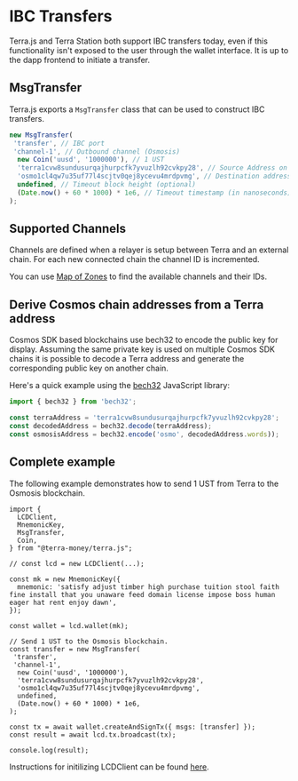 # IBC Transfers

Terra.js and Terra Station both support IBC transfers today, even if this functionality isn't exposed to the user through the wallet interface. It is up to the dapp frontend to initiate a transfer.

## MsgTransfer

Terra.js exports a `MsgTransfer` class that can be used to construct IBC transfers.

```js
new MsgTransfer(
 'transfer', // IBC port
 'channel-1', // Outbound channel (Osmosis)
  new Coin('uusd', '1000000'), // 1 UST
  'terra1cvw8sundusurqajhurpcfk7yvuzlh92cvkpy28', // Source Address on Terra
  'osmo1cl4qw7u35uf77l4scjtv0qej8ycevu4mrdpvmg', // Destination address on Osmosis
  undefined, // Timeout block height (optional)
  (Date.now() + 60 * 1000) * 1e6, // Timeout timestamp (in nanoseconds) relative to the current block timestamp.
);
```

## Supported Channels 

Channels are defined when a relayer is setup between Terra and an external chain. For each new connected chain the channel ID is incremented.

You can use [Map of Zones](https://mapofzones.com/zone?period=24&source=columbus-5&tableOrderBy=success&tableOrderSort=desc&testnet=false) to find the available channels and their IDs.

## Derive Cosmos chain addresses from a Terra address

Cosmos SDK based blockchains use bech32 to encode the public key for display. Assuming the same private key is used on multiple Cosmos SDK chains it is possible to decode a Terra address and generate the corresponding public key on another chain.

Here's a quick example using the [bech32](https://github.com/bitcoinjs/bech32) JavaScript library: 

```js
import { bech32 } from 'bech32';

const terraAddress = 'terra1cvw8sundusurqajhurpcfk7yvuzlh92cvkpy28';
const decodedAddress = bech32.decode(terraAddress);
const osmosisAddress = bech32.encode('osmo', decodedAddress.words));
```

## Complete example 

The following example demonstrates how to send 1 UST from Terra to the Osmosis blockchain.

```JS
import {
  LCDClient,
  MnemonicKey,
  MsgTransfer,
  Coin,
} from "@terra-money/terra.js";

// const lcd = new LCDClient(...);

const mk = new MnemonicKey({
  mnemonic: 'satisfy adjust timber high purchase tuition stool faith fine install that you unaware feed domain license impose boss human eager hat rent enjoy dawn',
});

const wallet = lcd.wallet(mk);

// Send 1 UST to the Osmosis blockchain.
const transfer = new MsgTransfer(
 'transfer',
 'channel-1', 
  new Coin('uusd', '1000000'), 
  'terra1cvw8sundusurqajhurpcfk7yvuzlh92cvkpy28',
  'osmo1cl4qw7u35uf77l4scjtv0qej8ycevu4mrdpvmg',
  undefined, 
  (Date.now() + 60 * 1000) * 1e6,
);

const tx = await wallet.createAndSignTx({ msgs: [transfer] });
const result = await lcd.tx.broadcast(tx);

console.log(result);
```

Instructions for initilizing LCDClient can be found [here](https://docs.terra.money/docs/develop/sdks/terra-js/common-examples.html#configuring-lcdclient).